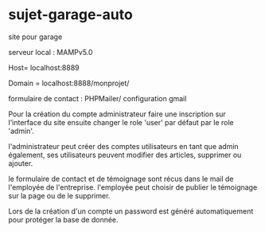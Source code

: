 # sujet-garage-auto
site pour garage

serveur local : MAMPv5.0

Host= localhost:8889

Domain = localhost:8888/monprojet/

formulaire de contact : PHPMailer/ configuration gmail 

Pour la création du compte administrateur faire une inscription sur l'interface du site ensuite changer le role 'user' par défaut par le role 'admin'.

l'administrateur peut créer des comptes utilisateurs en tant que admin également, ses utilisateurs peuvent modifier des articles, supprimer ou ajouter.

le formulaire de contact et de témoignage sont récus dans le mail de l'employée de l'entreprise. l'employée peut choisir de publier le témoignage sur la page ou de le supprimer.

Lors de la création d'un compte un password est généré automatiquement pour protéger la base de donnée.
